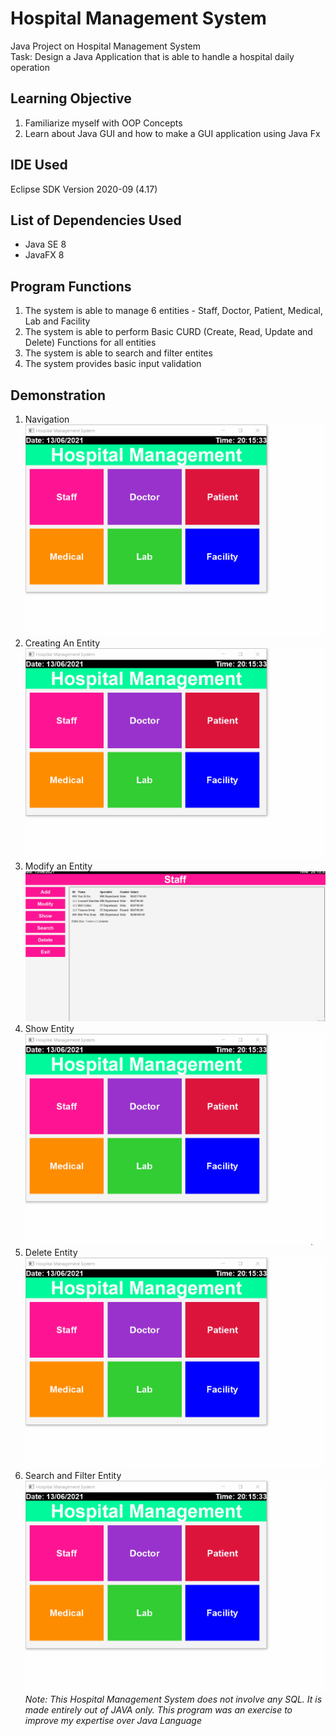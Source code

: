 # Hospital Management System
Java Project on Hospital Management System\
Task: Design a Java Application that is able to handle a hospital daily operation

## Learning Objective
1. Familiarize myself with OOP Concepts
2. Learn about Java GUI and how to make a GUI application using Java Fx

## IDE Used
Eclipse SDK Version 2020-09 (4.17)

## List of Dependencies Used
* Java SE 8
* JavaFX 8

## Program Functions
1. The system is able to manage 6 entities - Staff, Doctor, Patient, Medical, Lab and Facility
2. The system is able to perform Basic CURD (Create, Read, Update and Delete) Functions for all entities
3. The system is able to search and filter entites
4. The system provides basic input validation

## Demonstration
1. Navigation
   ![Navigation Demo](Demonstration/Navigation.gif)
2. Creating An Entity
   ![Creating Entity Demo](Demonstration/Create_Entity.gif)
3. Modify an Entity
   ![Modify Entity Demo](Demonstration/Modify_Entity.gif)
4. Show Entity
   ![Show Entity Demo](Demonstration/Read_Entity.gif)
5. Delete Entity
   ![Delete Entity Demo](Demonstration/Delete_Entity.gif)
6. Search and Filter Entity
   ![Search and Filter Demo](Demonstration/Search_And_Filter_Entity.gif)
*Note: This Hospital Management System does not involve any SQL. It is made entirely out of JAVA only. This program was an exercise to improve my expertise over Java Language*
